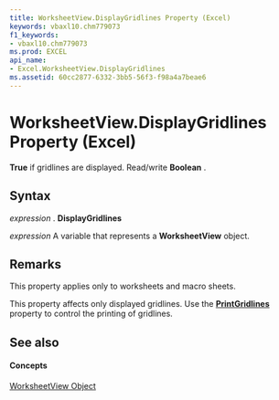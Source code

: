 ```yaml
---
title: WorksheetView.DisplayGridlines Property (Excel)
keywords: vbaxl10.chm779073
f1_keywords:
- vbaxl10.chm779073
ms.prod: EXCEL
api_name:
- Excel.WorksheetView.DisplayGridlines
ms.assetid: 60cc2877-6332-3bb5-56f3-f98a4a7beae6
---
```



# WorksheetView.DisplayGridlines Property (Excel)

 **True** if gridlines are displayed. Read/write **Boolean** .


## Syntax

 _expression_ . **DisplayGridlines**

 _expression_ A variable that represents a **WorksheetView** object.


## Remarks

This property applies only to worksheets and macro sheets.

This property affects only displayed gridlines. Use the  **[PrintGridlines](pagesetup-printgridlines-property-excel.md)** property to control the printing of gridlines.


## See also


#### Concepts


[WorksheetView Object](worksheetview-object-excel.md)

